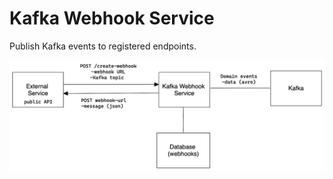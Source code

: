 # Kafka Webhook Service
Publish Kafka events to registered endpoints.

![alt text](documentation/architecture.png?raw=true)
